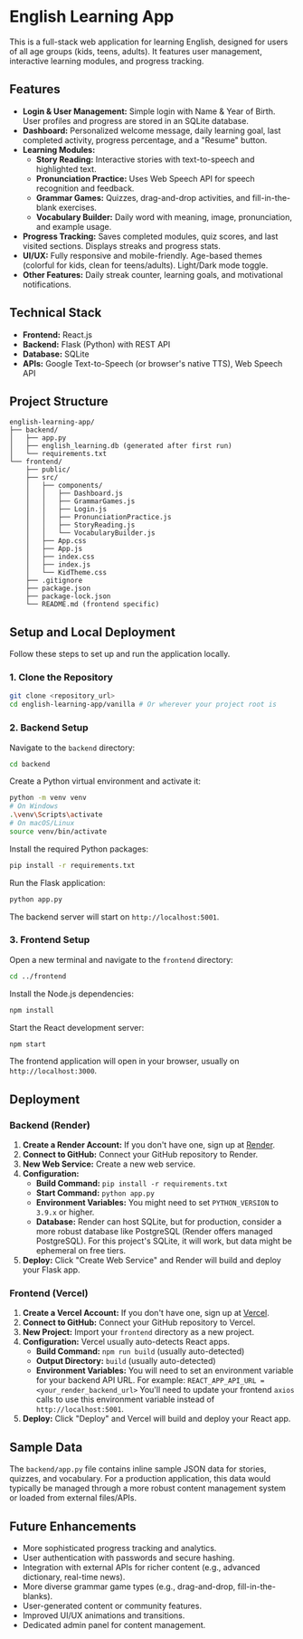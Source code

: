# English Learning App

This is a full-stack web application for learning English, designed for users of all age groups (kids, teens, adults). It features user management, interactive learning modules, and progress tracking.

## Features

*   **Login & User Management:** Simple login with Name & Year of Birth. User profiles and progress are stored in an SQLite database.
*   **Dashboard:** Personalized welcome message, daily learning goal, last completed activity, progress percentage, and a "Resume" button.
*   **Learning Modules:**
    *   **Story Reading:** Interactive stories with text-to-speech and highlighted text.
    *   **Pronunciation Practice:** Uses Web Speech API for speech recognition and feedback.
    *   **Grammar Games:** Quizzes, drag-and-drop activities, and fill-in-the-blank exercises.
    *   **Vocabulary Builder:** Daily word with meaning, image, pronunciation, and example usage.
*   **Progress Tracking:** Saves completed modules, quiz scores, and last visited sections. Displays streaks and progress stats.
*   **UI/UX:** Fully responsive and mobile-friendly. Age-based themes (colorful for kids, clean for teens/adults). Light/Dark mode toggle.
*   **Other Features:** Daily streak counter, learning goals, and motivational notifications.

## Technical Stack

*   **Frontend:** React.js
*   **Backend:** Flask (Python) with REST API
*   **Database:** SQLite
*   **APIs:** Google Text-to-Speech (or browser's native TTS), Web Speech API

## Project Structure

```
english-learning-app/
├── backend/
│   ├── app.py
│   ├── english_learning.db (generated after first run)
│   └── requirements.txt
└── frontend/
    ├── public/
    ├── src/
    │   ├── components/
    │   │   ├── Dashboard.js
    │   │   ├── GrammarGames.js
    │   │   ├── Login.js
    │   │   ├── PronunciationPractice.js
    │   │   ├── StoryReading.js
    │   │   └── VocabularyBuilder.js
    │   ├── App.css
    │   ├── App.js
    │   ├── index.css
    │   ├── index.js
    │   └── KidTheme.css
    ├── .gitignore
    ├── package.json
    ├── package-lock.json
    └── README.md (frontend specific)
```

## Setup and Local Deployment

Follow these steps to set up and run the application locally.

### 1. Clone the Repository

```bash
git clone <repository_url>
cd english-learning-app/vanilla # Or wherever your project root is
```

### 2. Backend Setup

Navigate to the `backend` directory:

```bash
cd backend
```

Create a Python virtual environment and activate it:

```bash
python -m venv venv
# On Windows
.\venv\Scripts\activate
# On macOS/Linux
source venv/bin/activate
```

Install the required Python packages:

```bash
pip install -r requirements.txt
```

Run the Flask application:

```bash
python app.py
```

The backend server will start on `http://localhost:5001`.

### 3. Frontend Setup

Open a new terminal and navigate to the `frontend` directory:

```bash
cd ../frontend
```

Install the Node.js dependencies:

```bash
npm install
```

Start the React development server:

```bash
npm start
```

The frontend application will open in your browser, usually on `http://localhost:3000`.

## Deployment

### Backend (Render)

1.  **Create a Render Account:** If you don't have one, sign up at [Render](https://render.com/).
2.  **Connect to GitHub:** Connect your GitHub repository to Render.
3.  **New Web Service:** Create a new web service.
4.  **Configuration:**
    *   **Build Command:** `pip install -r requirements.txt`
    *   **Start Command:** `python app.py`
    *   **Environment Variables:** You might need to set `PYTHON_VERSION` to `3.9.x` or higher.
    *   **Database:** Render can host SQLite, but for production, consider a more robust database like PostgreSQL (Render offers managed PostgreSQL). For this project's SQLite, it will work, but data might be ephemeral on free tiers.
5.  **Deploy:** Click "Create Web Service" and Render will build and deploy your Flask app.

### Frontend (Vercel)

1.  **Create a Vercel Account:** If you don't have one, sign up at [Vercel](https://vercel.com/).
2.  **Connect to GitHub:** Connect your GitHub repository to Vercel.
3.  **New Project:** Import your `frontend` directory as a new project.
4.  **Configuration:** Vercel usually auto-detects React apps.
    *   **Build Command:** `npm run build` (usually auto-detected)
    *   **Output Directory:** `build` (usually auto-detected)
    *   **Environment Variables:** You will need to set an environment variable for your backend API URL. For example:
        `REACT_APP_API_URL = <your_render_backend_url>`
        You'll need to update your frontend `axios` calls to use this environment variable instead of `http://localhost:5001`.
5.  **Deploy:** Click "Deploy" and Vercel will build and deploy your React app.

## Sample Data

The `backend/app.py` file contains inline sample JSON data for stories, quizzes, and vocabulary. For a production application, this data would typically be managed through a more robust content management system or loaded from external files/APIs.

## Future Enhancements

*   More sophisticated progress tracking and analytics.
*   User authentication with passwords and secure hashing.
*   Integration with external APIs for richer content (e.g., advanced dictionary, real-time news).
*   More diverse grammar game types (e.g., drag-and-drop, fill-in-the-blanks).
*   User-generated content or community features.
*   Improved UI/UX animations and transitions.
*   Dedicated admin panel for content management.
